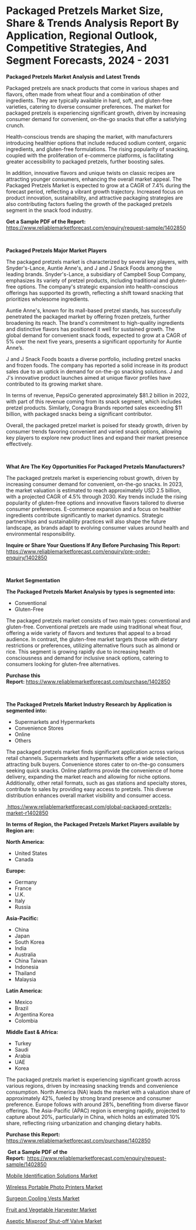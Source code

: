 <p><h1>Packaged Pretzels Market Size, Share & Trends Analysis Report By Application, Regional Outlook, Competitive Strategies, And Segment Forecasts, 2024 - 2031</h1></p><p><strong>Packaged Pretzels Market Analysis and Latest Trends</strong></p>
<p><p>Packaged pretzels are snack products that come in various shapes and flavors, often made from wheat flour and a combination of other ingredients. They are typically available in hard, soft, and gluten-free varieties, catering to diverse consumer preferences. The market for packaged pretzels is experiencing significant growth, driven by increasing consumer demand for convenient, on-the-go snacks that offer a satisfying crunch. </p><p>Health-conscious trends are shaping the market, with manufacturers introducing healthier options that include reduced sodium content, organic ingredients, and gluten-free formulations. The rising popularity of snacking, coupled with the proliferation of e-commerce platforms, is facilitating greater accessibility to packaged pretzels, further boosting sales. </p><p>In addition, innovative flavors and unique twists on classic recipes are attracting younger consumers, enhancing the overall market appeal. The Packaged Pretzels Market is expected to grow at a CAGR of 7.4% during the forecast period, reflecting a vibrant growth trajectory. Increased focus on product innovation, sustainability, and attractive packaging strategies are also contributing factors fueling the growth of the packaged pretzels segment in the snack food industry.</p></p>
<p><strong>Get a Sample PDF of the Report:&nbsp;</strong> <a href="https://www.reliablemarketforecast.com/enquiry/request-sample/1402850?utm_campaign=1733&utm_medium=2&utm_source=Github&utm_content=ia&utm_term=23102024&utm_id=packaged-pretzels">https://www.reliablemarketforecast.com/enquiry/request-sample/1402850</a></p>
<p>&nbsp;</p>
<p><strong>Packaged Pretzels Major Market Players</strong></p>
<p><p>The packaged pretzels market is characterized by several key players, with Snyder's-Lance, Auntie Anne's, and J and J Snack Foods among the leading brands. Snyder's-Lance, a subsidiary of Campbell Soup Company, emphasizes its variety of pretzel products, including traditional and gluten-free options. The company's strategic expansion into health-conscious offerings has supported its growth, reflecting a shift toward snacking that prioritizes wholesome ingredients. </p><p>Auntie Anne's, known for its mall-based pretzel stands, has successfully penetrated the packaged market by offering frozen pretzels, further broadening its reach. The brand's commitment to high-quality ingredients and distinctive flavors has positioned it well for sustained growth. The global demand for convenient snack foods, expected to grow at a CAGR of 5% over the next five years, presents a significant opportunity for Auntie Anne’s.</p><p>J and J Snack Foods boasts a diverse portfolio, including pretzel snacks and frozen foods. The company has reported a solid increase in its product sales due to an uptick in demand for on-the-go snacking solutions. J and J's innovative product launches aimed at unique flavor profiles have contributed to its growing market share.</p><p>In terms of revenue, PepsiCo generated approximately $81.2 billion in 2022, with part of this revenue coming from its snack segment, which includes pretzel products. Similarly, Conagra Brands reported sales exceeding $11 billion, with packaged snacks being a significant contributor.</p><p>Overall, the packaged pretzel market is poised for steady growth, driven by consumer trends favoring convenient and varied snack options, allowing key players to explore new product lines and expand their market presence effectively.</p></p>
<p>&nbsp;</p>
<p><strong>What Are The Key Opportunities For Packaged Pretzels Manufacturers?</strong></p>
<p><p>The packaged pretzels market is experiencing robust growth, driven by increasing consumer demand for convenient, on-the-go snacks. In 2023, the market valuation is estimated to reach approximately USD 2.5 billion, with a projected CAGR of 4.5% through 2030. Key trends include the rising popularity of gluten-free options and innovative flavors tailored to diverse consumer preferences. E-commerce expansion and a focus on healthier ingredients contribute significantly to market dynamics. Strategic partnerships and sustainability practices will also shape the future landscape, as brands adapt to evolving consumer values around health and environmental responsibility.</p></p>
<p><strong>Inquire or Share Your Questions If Any Before Purchasing This Report:</strong> <a href="https://www.reliablemarketforecast.com/enquiry/pre-order-enquiry/1402850?utm_campaign=1733&utm_medium=2&utm_source=Github&utm_content=ia&utm_term=23102024&utm_id=packaged-pretzels">https://www.reliablemarketforecast.com/enquiry/pre-order-enquiry/1402850</a></p>
<p>&nbsp;</p>
<p><strong>Market Segmentation</strong></p>
<p><strong>The Packaged Pretzels Market Analysis by types is segmented into:</strong></p>
<p><ul><li>Conventional</li><li>Gluten-Free</li></ul></p>
<p><p>The packaged pretzels market consists of two main types: conventional and gluten-free. Conventional pretzels are made using traditional wheat flour, offering a wide variety of flavors and textures that appeal to a broad audience. In contrast, the gluten-free market targets those with dietary restrictions or preferences, utilizing alternative flours such as almond or rice. This segment is growing rapidly due to increasing health consciousness and demand for inclusive snack options, catering to consumers looking for gluten-free alternatives.</p></p>
<p><strong>Purchase this Report:&nbsp;</strong><a href="https://www.reliablemarketforecast.com/purchase/1402850?utm_campaign=1733&utm_medium=2&utm_source=Github&utm_content=ia&utm_term=23102024&utm_id=packaged-pretzels">https://www.reliablemarketforecast.com/purchase/1402850</a></p>
<p>&nbsp;</p>
<p><strong>The Packaged Pretzels Market Industry Research by Application is segmented into:</strong></p>
<p><ul><li>Supermarkets and Hypermarkets</li><li>Convenience Stores</li><li>Online</li><li>Others</li></ul></p>
<p><p>The packaged pretzels market finds significant application across various retail channels. Supermarkets and hypermarkets offer a wide selection, attracting bulk buyers. Convenience stores cater to on-the-go consumers seeking quick snacks. Online platforms provide the convenience of home delivery, expanding the market reach and allowing for niche options. Additionally, other retail formats, such as gas stations and specialty stores, contribute to sales by providing easy access to pretzels. This diverse distribution enhances overall market visibility and consumer access.</p></p>
<p><a href="https://www.reliablemarketforecast.com/global-packaged-pretzels-market-r1402850?utm_campaign=1733&utm_medium=2&utm_source=Github&utm_content=ia&utm_term=23102024&utm_id=packaged-pretzels">&nbsp;https://www.reliablemarketforecast.com/global-packaged-pretzels-market-r1402850</a></p>
<p><strong>In terms of Region, the Packaged Pretzels Market Players available by Region are:</strong></p>
<p>
    <p> <strong> North America: </strong>
        <ul>
            <li>United States</li>
            <li>Canada</li>
        </ul>
        </p> 
    <p> <strong> Europe: </strong>
        <ul>
            <li>Germany</li>
            <li>France</li>
            <li>U.K.</li>
            <li>Italy</li>
            <li>Russia</li>
        </ul>
        </p> 
    <p> <strong> Asia-Pacific: </strong>
        <ul>
            <li>China</li>
            <li>Japan</li>
            <li>South Korea</li>
            <li>India</li>
            <li>Australia</li>
            <li>China Taiwan</li>
            <li>Indonesia</li>
            <li>Thailand</li>
            <li>Malaysia</li>
        </ul>
        </p> 
    <p> <strong> Latin America: </strong>
        <ul>
            <li>Mexico</li>
            <li>Brazil</li>
            <li>Argentina Korea</li>
            <li>Colombia</li>
        </ul>
        </p> 
    <p> <strong> Middle East & Africa: </strong>
        <ul>
            <li>Turkey</li>
            <li>Saudi</li>
            <li>Arabia</li>
            <li>UAE</li>
            <li>Korea</li>
        </ul>
    </p>
    </p>
<p><p>The packaged pretzels market is experiencing significant growth across various regions, driven by increasing snacking trends and convenience consumption. North America (NA) leads the market with a valuation share of approximately 42%, fueled by strong brand presence and consumer preference. Europe follows with around 28%, benefiting from diverse flavor offerings. The Asia-Pacific (APAC) region is emerging rapidly, projected to capture about 20%, particularly in China, which holds an estimated 10% share, reflecting rising urbanization and changing dietary habits.</p></p>
<p><strong>Purchase this Report: </strong><a href="https://www.reliablemarketforecast.com/purchase/1402850?utm_campaign=1733&utm_medium=2&utm_source=Github&utm_content=ia&utm_term=23102024&utm_id=packaged-pretzels">https://www.reliablemarketforecast.com/purchase/1402850</a></p>
<p>&nbsp;<strong>Get a Sample PDF of the Report:&nbsp;&nbsp;</strong><a href="https://www.reliablemarketforecast.com/enquiry/request-sample/1402850?utm_campaign=1733&utm_medium=2&utm_source=Github&utm_content=ia&utm_term=23102024&utm_id=packaged-pretzels">https://www.reliablemarketforecast.com/enquiry/request-sample/1402850</a></p>
<p><strong></strong></p>
<p><p><a href="https://github.com/SanjidaMahmud54/Market-Research-Report-List-1/blob/main/mobile-identification-solutions-market.md?utm_campaign=1733&utm_medium=2&utm_source=Github&utm_content=ia&utm_term=23102024&utm_id=packaged-pretzels">Mobile Identification Solutions Market</a></p><p><a href="https://www.linkedin.com/pulse/wireless-portable-photo-printers-market-segmentation-in-depth-niejf?utm_campaign=1733&utm_medium=2&utm_source=Github&utm_content=ia&utm_term=23102024&utm_id=packaged-pretzels">Wireless Portable Photo Printers Market</a></p><p><a href="https://www.linkedin.com/pulse/exploring-surgeon-cooling-vests-market-dynamics-revenue-analysis-rzszc?utm_campaign=1733&utm_medium=2&utm_source=Github&utm_content=ia&utm_term=23102024&utm_id=packaged-pretzels">Surgeon Cooling Vests Market</a></p><p><a href="https://www.linkedin.com/pulse/fruit-vegetable-harvester-industry-analysis-report-market-cza1f?utm_campaign=1733&utm_medium=2&utm_source=Github&utm_content=ia&utm_term=23102024&utm_id=packaged-pretzels">Fruit and Vegetable Harvester Market</a></p><p><a href="https://www.linkedin.com/pulse/global-aseptic-mixproof-shut-off-valve-51-cagr-forecast-2024-g77hf?utm_campaign=1733&utm_medium=2&utm_source=Github&utm_content=ia&utm_term=23102024&utm_id=packaged-pretzels">Aseptic Mixproof Shut-off Valve Market</a></p></p>